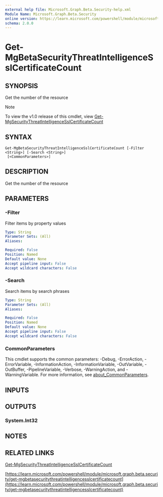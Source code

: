 ```yaml
---
external help file: Microsoft.Graph.Beta.Security-help.xml
Module Name: Microsoft.Graph.Beta.Security
online version: https://learn.microsoft.com/powershell/module/microsoft.graph.beta.security/get-mgbetasecuritythreatintelligencesslcertificatecount
schema: 2.0.0
---
```


# Get-MgBetaSecurityThreatIntelligenceSslCertificateCount

## SYNOPSIS
Get the number of the resource

> [!NOTE]
> To view the v1.0 release of this cmdlet, view [Get-MgSecurityThreatIntelligenceSslCertificateCount](/powershell/module/Microsoft.Graph.Security/Get-MgSecurityThreatIntelligenceSslCertificateCount?view=graph-powershell-1.0)

## SYNTAX

```
Get-MgBetaSecurityThreatIntelligenceSslCertificateCount [-Filter <String>] [-Search <String>]
 [<CommonParameters>]
```

## DESCRIPTION
Get the number of the resource

## PARAMETERS

### -Filter
Filter items by property values

```yaml
Type: String
Parameter Sets: (All)
Aliases:

Required: False
Position: Named
Default value: None
Accept pipeline input: False
Accept wildcard characters: False
```

### -Search
Search items by search phrases

```yaml
Type: String
Parameter Sets: (All)
Aliases:

Required: False
Position: Named
Default value: None
Accept pipeline input: False
Accept wildcard characters: False
```

### CommonParameters
This cmdlet supports the common parameters: -Debug, -ErrorAction, -ErrorVariable, -InformationAction, -InformationVariable, -OutVariable, -OutBuffer, -PipelineVariable, -Verbose, -WarningAction, and -WarningVariable. For more information, see [about_CommonParameters](http://go.microsoft.com/fwlink/?LinkID=113216).

## INPUTS

## OUTPUTS

### System.Int32
## NOTES

## RELATED LINKS
[Get-MgSecurityThreatIntelligenceSslCertificateCount](/powershell/module/Microsoft.Graph.Security/Get-MgSecurityThreatIntelligenceSslCertificateCount?view=graph-powershell-1.0)

[https://learn.microsoft.com/powershell/module/microsoft.graph.beta.security/get-mgbetasecuritythreatintelligencesslcertificatecount](https://learn.microsoft.com/powershell/module/microsoft.graph.beta.security/get-mgbetasecuritythreatintelligencesslcertificatecount)


